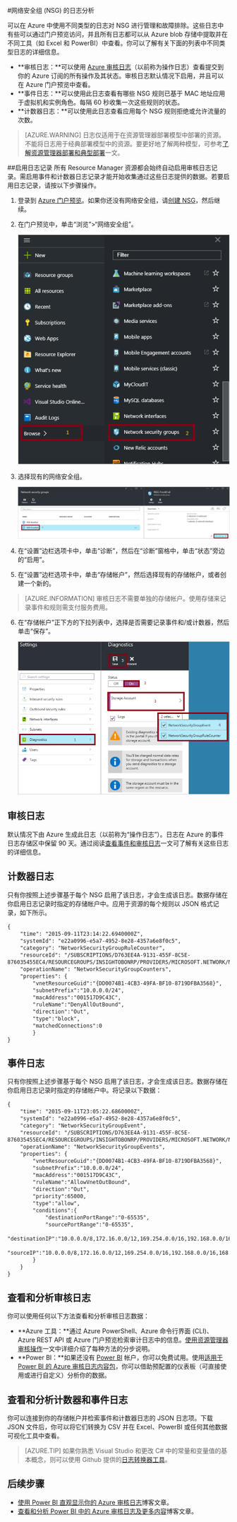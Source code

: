 <!-- ARM: tested -->

<properties 
   pageTitle="监视 NSG 的操作、事件和计数器 | Azure"
   description="了解如何对 NSG 启用计数器、事件和操作日志记录"
   services="virtual-network"
   documentationCenter="na"
   authors="telmosampaio"
   manager="carmonm"
   editor="tysonn"
   tags="azure-resource-manager"
/>
<tags
	ms.service="virtual-network"
	ms.date="03/15/2016"
	wacn.date="07/28/2016"/>

#网络安全组 (NSG) 的日志分析

可以在 Azure 中使用不同类型的日志对 NSG 进行管理和故障排除。这些日志中有些可以通过门户预览访问，并且所有日志都可以从 Azure blob 存储中提取并在不同工具（如 Excel 和 PowerBI）中查看。你可以了解有关下面的列表中不同类型日志的详细信息。

- **审核日志：**可以使用 [Azure 审核日志](/documentation/articles/insights-debugging-with-events/)（以前称为操作日志）查看提交到你的 Azure 订阅的所有操作及其状态。审核日志默认情况下启用，并且可以在 Azure 门户预览中查看。
- **事件日志：**可以使用此日志查看有哪些 NSG 规则已基于 MAC 地址应用于虚拟机和实例角色。每隔 60 秒收集一次这些规则的状态。 
- **计数器日志：**可以使用此日志查看应用每个 NSG 规则拒绝或允许流量的次数。

>[AZURE.WARNING] 日志仅适用于在资源管理器部署模型中部署的资源。不能将日志用于经典部署模型中的资源。要更好地了解两种模型，可参考[了解资源管理器部署和典型部署](/documentation/articles/resource-manager-deployment-model/)一文。

##启用日志记录
所有 Resource Manager 资源都会始终自动启用审核日志记录。需启用事件和计数器日志记录才能开始收集通过这些日志提供的数据。若要启用日志记录，请按以下步骤操作。

1.  登录到 [Azure 门户预览](https://portal.azure.cn)。如果你还没有网络安全组，请[创建 NSG](/documentation/articles/virtual-networks-create-nsg-arm-ps/)，然后继续。 

2.  在门户预览中，单击“浏览”>“网络安全组”。

	![门户预览 - 网络安全组](./media/virtual-network-nsg-manage-log/portal-enable1.png)

3. 选择现有的网络安全组。

	![门户预览 - 网络安全组设置](./media/virtual-network-nsg-manage-log/portal-enable2.png)

4. 在“设置”边栏选项卡中，单击“诊断”，然后在“诊断”窗格中，单击“状态”旁边的“启用”。
5. 在“设置”边栏选项卡中，单击“存储帐户”，然后选择现有的存储帐户，或者创建一个新的。  

>[AZURE.INFORMATION] 审核日志不需要单独的存储帐户。使用存储来记录事件和规则需支付服务费用。

6. 在“存储帐户”正下方的下拉列表中，选择是否需要记录事件和/或计数器，然后单击“保存”。

	![门户预览 - 诊断日志](./media/virtual-network-nsg-manage-log/portal-enable3.png)

## 审核日志
默认情况下由 Azure 生成此日志（以前称为“操作日志”）。日志在 Azure 的事件日志存储区中保留 90 天。通过阅读[查看事件和审核日志](/documentation/articles/insights-debugging-with-events/)一文可了解有关这些日志的详细信息。

## 计数器日志
只有你按照上述步骤基于每个 NSG 启用了该日志，才会生成该日志。数据存储在你启用日志记录时指定的存储帐户中。应用于资源的每个规则以 JSON 格式记录，如下所示。

	{
		"time": "2015-09-11T23:14:22.6940000Z",
		"systemId": "e22a0996-e5a7-4952-8e28-4357a6e8f0c5",
		"category": "NetworkSecurityGroupRuleCounter",
		"resourceId": "/SUBSCRIPTIONS/D763EE4A-9131-455F-8C5E-876035455EC4/RESOURCEGROUPS/INSIGHTOBONRP/PROVIDERS/MICROSOFT.NETWORK/NETWORKSECURITYGROUPS/NSGINSIGHTOBONRP",
		"operationName": "NetworkSecurityGroupCounters",
		"properties": {
			"vnetResourceGuid":"{DD0074B1-4CB3-49FA-BF10-8719DFBA3568}",
			"subnetPrefix":"10.0.0.0/24",
			"macAddress":"001517D9C43C",
			"ruleName":"DenyAllOutBound",
			"direction":"Out",
			"type":"block",
			"matchedConnections":0
			}
	}

## 事件日志
只有你按照上述步骤基于每个 NSG 启用了该日志，才会生成该日志。数据存储在你启用日志记录时指定的存储帐户中。将记录以下数据：

	{
		"time": "2015-09-11T23:05:22.6860000Z",
		"systemId": "e22a0996-e5a7-4952-8e28-4357a6e8f0c5",
		"category": "NetworkSecurityGroupEvent",
		"resourceId": "/SUBSCRIPTIONS/D763EE4A-9131-455F-8C5E-876035455EC4/RESOURCEGROUPS/INSIGHTOBONRP/PROVIDERS/MICROSOFT.NETWORK/NETWORKSECURITYGROUPS/NSGINSIGHTOBONRP",
		"operationName": "NetworkSecurityGroupEvents",
		"properties": {
			"vnetResourceGuid":"{DD0074B1-4CB3-49FA-BF10-8719DFBA3568}",
			"subnetPrefix":"10.0.0.0/24",
			"macAddress":"001517D9C43C",
			"ruleName":"AllowVnetOutBound",
			"direction":"Out",
			"priority":65000,
			"type":"allow",
			"conditions":{
				"destinationPortRange":"0-65535",
				"sourcePortRange":"0-65535",
				"destinationIP":"10.0.0.0/8,172.16.0.0/12,169.254.0.0/16,192.168.0.0/16,168.63.129.16/32",
				"sourceIP":"10.0.0.0/8,172.16.0.0/12,169.254.0.0/16,192.168.0.0/16,168.63.129.16/32"
			}
		}
	}

## 查看和分析审核日志
你可以使用任何以下方法查看和分析审核日志数据：

- **Azure 工具：**通过 Azure PowerShell、Azure 命令行界面 (CLI)、Azure REST API 或 Azure 门户预览检索审计日志中的信息。[使用资源管理器审核操作](/documentation/articles/resource-group-audit/)一文中详细介绍了每种方法的分步说明。
- **Power BI：**如果还没有 [Power BI](https://powerbi.microsoft.com/pricing) 帐户，你可以免费试用。使用[适用于 Power BI 的 Azure 审核日志内容包](https://support.powerbi.com/knowledgebase/articles/742695)，你可以借助预配置的仪表板（可直接使用或进行自定义）分析你的数据。

## 查看和分析计数器和事件日志 

你可以连接到你的存储帐户并检索事件和计数器日志的 JSON 日志项。下载 JSON 文件后，你可以将它们转换为 CSV 并在 Excel、PowerBI 或任何其他数据可视化工具中查看。

>[AZURE.TIP] 如果你熟悉 Visual Studio 和更改 C# 中的常量和变量值的基本概念，则可以使用 Github 提供的[日志转换器工具](https://github.com/Azure-Samples/networking-dotnet-log-converter)。

## 后续步骤

- [使用 Power BI 直观显示你的 Azure 审核日志](http://blogs.msdn.com/b/powerbi/archive/2015/09/30/monitor-azure-audit-logs-with-power-bi.aspx)博客文章。
- [查看和分析 Power BI 中的 Azure 审核日志及更多内容](https://azure.microsoft.com/blog/analyze-azure-audit-logs-in-powerbi-more/)博客文章。

<!---HONumber=Mooncake_0418_2016-->